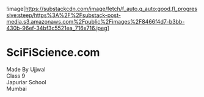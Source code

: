 !image[https://substackcdn.com/image/fetch/f_auto,q_auto:good,fl_progressive:steep/https%3A%2F%2Fsubstack-post-media.s3.amazonaws.com%2Fpublic%2Fimages%2F8466f4d7-b3bb-430b-96ef-34bf3c5521ea_716x716.jpeg]
# SciFiScience.com
Made By Ujjwal
<br>
Class 9
<br>
Japuriar School
<br>
Mumbai 
<br>
